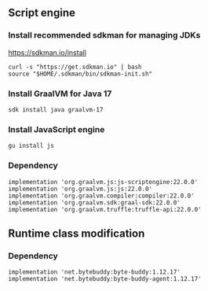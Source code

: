 


## Script engine

### Install recommended sdkman for managing JDKs

https://sdkman.io/install
    
    curl -s "https://get.sdkman.io" | bash
    source "$HOME/.sdkman/bin/sdkman-init.sh"


### Install GraalVM for Java 17
    sdk install java graalvm-17

### Install JavaScript engine
    gu install js

### Dependency
    implementation 'org.graalvm.js:js-scriptengine:22.0.0'
    implementation 'org.graalvm.js:js:22.0.0'
    implementation 'org.graalvm.compiler:compiler:22.0.0'
    implementation 'org.graalvm.sdk:graal-sdk:22.0.0'
    implementation 'org.graalvm.truffle:truffle-api:22.0.0'



## Runtime class modification

### Dependency
    implementation 'net.bytebuddy:byte-buddy:1.12.17'
    implementation 'net.bytebuddy:byte-buddy-agent:1.12.17'
